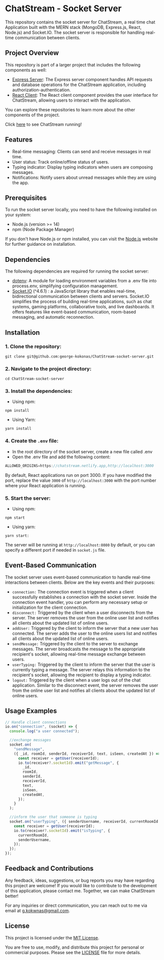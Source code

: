 # ChatStream - Socket Server

This repository contains the socket server for ChatStream, a real time chat Application built with the MERN stack (MongoDB, Express.js, React, Node.js) and Socket.IO. The socket server is responsible for handling real-time communication between clients.

## Project Overview
This repository is part of a larger project that includes the following components as well:
- [Express Server](https://github.com/george-kokonas/ChatStream-express-server): The Express server component handles API requests and database operations for the ChatStream application, including authorization-authentication.
- [React Client](https://github.com/george-kokonas/ChatStream-react-client): The React client component provides the user interface for ChatStream, allowing users to interact with the application.

You can explore these repositories to learn more about the other components of the project.

Click [here](https://chatstream.netlify.app) to see ChatStream running!

## Features
- Real-time messaging: Clients can send and receive messages in real time.
- User status: Track online/offline status of users.
- Typing indicator: Display typing indicators when users are composing messages.
- Notifications: Notify users about unread messages while they are using the app.

## Prerequisites
To run the socket server locally, you need to have the following installed on your system:
- Node.js (version >= 14)
- npm (Node Package Manager)

If you don't have Node.js or npm installed, you can visit the [Node.js](https://nodejs.org/) website for further guidance on installation.

## Dependencies
The following dependencies are required for running the socket server:
- [dotenv](https://www.npmjs.com/package/dotenv): A module for loading environment variables from a .env file into process.env, simplifying configuration management. 
- [Socket.IO](https://socket.io/) (^4.6.1) : a JavaScript library that enables real-time, bidirectional communication between clients and servers. Socket.IO simplifies the process of building real-time applications, such as chat systems, gaming platforms, collaborative tools, and live dashboards. It offers features like event-based communication, room-based messaging, and automatic reconnection.

## Installation
### 1. Clone the repository:
```
git clone git@github.com:george-kokonas/ChatStream-socket-server.git

```

### 2. Navigate to the project directory:
```
cd ChatStream-socket-server
```

### 3. Install the dependencies:
- Using npm:
```
npm install
```
- Using Yarn:
```
yarn install
```

### 4. Create the `.env` file:
- In the root directory of the socket server, create a new file called .env 
- Open the .env file and add the following content:
```js
ALLOWED_ORIGINS=https://chatstream.netlify.app,http://localhost:3000
```
By default, React applications run on port 3000. If you have modified the port, replace the value `3000` of `http://localhost:3000` with the port number where your React application is running.   


### 5. Start the server:
- Using npm:
```
npm start
```
- Using yarn:
```
yarn start:
```
The server will be running at `http://localhost:8080` by default, or you can specify a different port if needed
in `socket.js` file.

## Event-Based Communication
The socket server uses event-based communication to handle real-time interactions between clients. Below are the key events and their purposes:

- `connection:` The connection event is triggered when a client successfully establishes a connection with the socket server. Inside the connection event handler, you can perform any necessary setup or initialization for the client connection.
- `disconnect:` Triggered by the client when a user disconnects from the server. The server removes the user from the online user list and notifies all clients about the updated list of online users.
- `addUser:` Triggered by the client to inform the server that a new user has connected. The server adds the user to the online users list and notifies all clients about the updated list of online users.
- `sendMessage:` Triggered by the client to the server to exchange messages. The server broadcasts the message to the appropriate recipient's socket, allowing real-time message exchange between users.
- `userTyping:` Triggered by the client to inform the server that the user is currently typing a message. The server relays this information to the recipient's socket, allowing the recipient to display a typing indicator.
- `logout:` Triggered by the client when a user logs out of the chat application. Similar to the disconnect event, the server removes the user from the online user list and notifies all clients about the updated list of online users.


## Usage Examples

```js
// Handle client connections
io.on("connection", (socket) => {
  console.log("a user connected");

  //exchange messages
  socket.on(
    "sendMessage",
    ({ _id, roomId, senderId, receiverId, text, isSeen, createdAt }) => {
      const receiver = getUser(receiverId);
      io.to(receiver?.socketId).emit("getMessage", {
        _id,
        roomId,
        senderId,
        receiverId,
        text,
        isSeen,
        createdAt,
      });
    }
  );

  //inform the user that someone is typing
  socket.on("userTyping", ({ senderUsername, receiverId, currentRoomId }) => {
    const receiver = getUser(receiverId);
    io.to(receiver?.socketId).emit("isTyping", {
      currentRoomId,
      senderUsername,
    });
  });
});

```

## Feedback and Contributions

Any feedback, ideas, suggestions, or bug reports you may have regarding this project are welcome! If you would like to contribute to the development of this application, please contact me. Together, we can make ChatStream better!

For any inquiries or direct communication, you can reach out to me via email at [g.kokwnas@gmail.com](mailto:g.kokwnas@gmail.com).

## License

This project is licensed under the [MIT License](https://opensource.org/license/mit/).

You are free to use, modify, and distribute this project for personal or commercial purposes. Please see the [LICENSE](LICENSE) file for more details.

